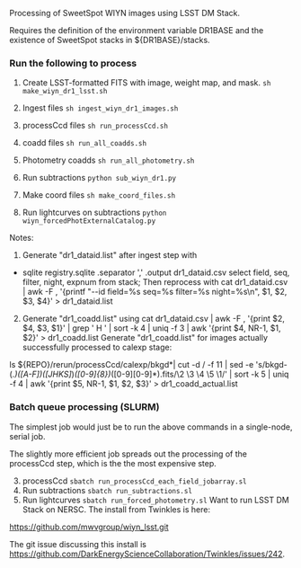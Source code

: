 Processing of SweetSpot WIYN images using LSST DM Stack.

Requires the definition of the environment variable DR1BASE and the existence of SweetSpot stacks in ${DR1BASE}/stacks.

### Run the following to process
1. Create LSST-formatted FITS with image, weight map, and mask.
`sh make_wiyn_dr1_lsst.sh`
2. Ingest files
`sh ingest_wiyn_dr1_images.sh`
3. processCcd files
`sh run_processCcd.sh`
4. coadd files
`sh run_all_coadds.sh`
5. Photometry coadds
`sh run_all_photometry.sh`

6. Run subtractions
`python sub_wiyn_dr1.py`
7. Make coord files
`sh make_coord_files.sh`
8. Run lightcurves on subtractions
`python wiyn_forcedPhotExternalCatalog.py`

Notes:
1. Generate "dr1_dataid.list" after ingest step with
 * sqlite registry.sqlite
.separator ','
.output dr1_dataid.csv
select field, seq, filter, night, expnum from stack;
 Then reprocess with
cat dr1_dataid.csv | awk -F , '{printf "--id field=%s seq=%s filter=%s night=%s\n", $1, $2, $3, $4}' > dr1_dataid.list
2. Generate "dr1_coadd.list" using
cat dr1_dataid.csv | awk -F , '{print $2, $4, $3, $1}' | grep ' H '  | sort -k 4 | uniq -f 3 | awk '{print $4, NR-1, $1, $2}' > dr1_coadd.list
Generate "dr1_coadd.list" for images actually successfully processed to calexp stage:

ls ${REPO}/rerun/processCcd/calexp/bkgd*| cut -d / -f 11 | sed -e 's/bkgd-\(.*\)_\([A-F]\)_\([JHKS]*\)_\([0-9]\{8\}\)_\([0-9][0-9]*\)\.fits/\2 \3 \4 \5 \1/' | sort -k 5 | uniq -f 4 | awk '{print $5, NR-1, $1, $2, $3}' > dr1_coadd_actual.list

### Batch queue processing (SLURM)
The simplest job would just be to run the above commands in a single-node, serial job.

The slightly more efficient job spreads out the processing of the processCcd step, which is the the most expensive step.

3. processCcd
`sbatch run_processCcd_each_field_jobarray.sl`
4. Run subtractions
`sbatch run_subtractions.sl`
5. Run lightcurves
`sbatch run_forced_photometry.sl`
Want to run LSST DM Stack on NERSC. The install from Twinkles is here:

https://github.com/mwvgroup/wiyn_lsst.git

The git issue discussing this install is https://github.com/DarkEnergyScienceCollaboration/Twinkles/issues/242.
